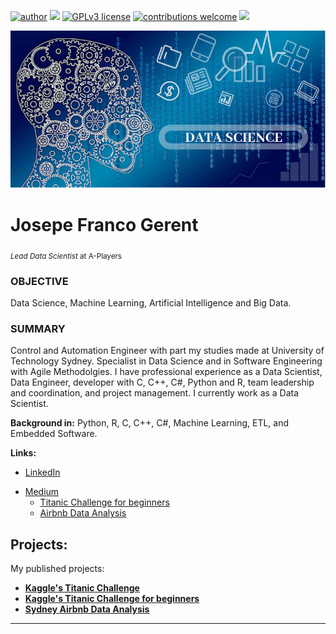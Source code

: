 [![author](https://img.shields.io/badge/author-josepefg-red.svg)](https://bit.ly/jfg-linkedin) [![](https://img.shields.io/badge/python-3.7+-blue.svg)](https://www.python.org/downloads/release/python-365/) [![GPLv3 license](https://img.shields.io/badge/License-GPLv3-blue.svg)](http://perso.crans.org/besson/LICENSE.html) [![contributions welcome](https://img.shields.io/badge/contributions-welcome-brightgreen.svg?style=flat)](https://github.com/carlosfab/data_science/issues) [<img src="https://img.shields.io/badge/Idioma-Portugu%C3%AAs-green">](README.md)

<p align="center">
  <img src="cover.png" >
</p>

# Josepe Franco Gerent
<sub>*Lead Data Scientist* at A-Players</sub>

### OBJECTIVE 
Data Science, Machine Learning, Artificial Intelligence and Big Data.

### SUMMARY 
Control and Automation Engineer with part my studies made at University of Technology Sydney. Specialist in Data Science and in Software Engineering with Agile Methodolgies. I have professional experience as a Data Scientist, Data Engineer, developer with C, C++, C#, Python and R, team leadership and coordination, and project management. I currently work as a Data Scientist.

**Background in:** Python, R, C, C++, C#, Machine Learning, ETL, and Embedded Software.

**Links:**
* [LinkedIn](http://bit.ly/jfg-linkedin)  
<!-- * [Desafio do Titanic para iniciantes](https://www.linkedin.com/pulse/desafio-do-titanic-para-iniciantes-josepe-franco-gerent) --> 
* [Medium](https://bit.ly/jfg-medium)  
  * [Titanic Challenge for beginners](https://bit.ly/2OlcG7q)
  * [Airbnb Data Analysis](http://bit.ly/3a9CjAA)
 <!-- * [Blog]() --> 
 <!-- * [Outro]() -->


## Projects:
My published projects:

* **[Kaggle's Titanic Challenge](http://bit.ly/3qcJCgA)**  
* **[Kaggle's Titanic Challenge for beginners](http://bit.ly/3qgmcqK)**  
* **[Sydney Airbnb Data Analysis](http://bit.ly/3jGmcxt)**



---





